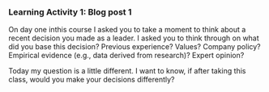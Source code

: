 ### Learning Activity 1: Blog post 1

On day one inthis course I asked you to take a moment to think about a recent decision you made as a leader. I asked you to think through on what did you base this decision? Previous experience? Values? Company policy? Empirical evidence \(e.g., data derived from research\)? Expert opinion?



Today my question is a little different. I want to know, if after taking this class, would you make your decisions differently?



